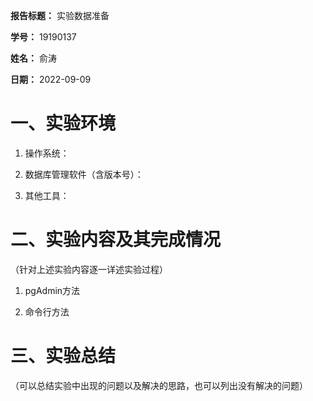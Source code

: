 **报告标题：** 实验数据准备

**学号：** 19190137

**姓名：** 俞涛

**日期：** 2022-09-09

# 一、实验环境

1. 操作系统：

2. 数据库管理软件（含版本号）：

3. 其他工具：


# 二、实验内容及其完成情况

（针对上述实验内容逐一详述实验过程）

1. pgAdmin方法

2. 命令行方法


# 三、实验总结

（可以总结实验中出现的问题以及解决的思路，也可以列出没有解决的问题）
